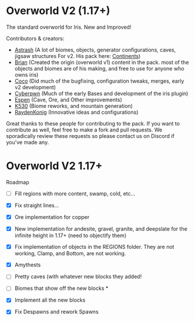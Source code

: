 # Overworld V2  (1.17+)
The standard overworld for Iris. New and Improved!


Contributors & creators:
- [Astrash](https://github.com/Astrashh) (A lot of biomes, objects, generator configurations, caves, jigsaw structures For v2. His pack here: [Continents](https://github.com/Astrashh/Continents))
- [Brian](https://github.com/NextdoorPsycho) (Created the origin (overworld v1) content in the pack. most of the objects and biomes are of his making, and free to use for anyone who owns iris)
- [Coco](https://github.com/CocoTheOwner/) (Did much of the bugfixing, configuration tweaks, merges, early v2 development)
- [Cyberpwn](https://github.com/cyberpwnn) (Much of the early Bases and development of the iris plugin)
- [Espen](https://github.com/espen96) (Cave, Ore, and Other improvements)
- [K530](https://github.com/K530-hub) (Biome reworks, and mountain generation)
- [RaydenKonig](https://github.com/RaydenKonig) (Innovative ideas and configurations)

Great thanks to these people for contributing to the pack.
If you want to contribute as well, feel free to make a fork and pull requests.
We sporadically review these requests so please contact us on Discord if you've made any.


# Overworld V2  1.17+
Roadmap
- [ ] Fill regions with more content, swamp, cold, etc...
- [X] Fix straight lines...
- [x] Ore implementation for copper 
- [X] New implementation for andesite, gravel, granite, and deepslate for the infinite height in 1.17+ (need to objectify them)
- [X] Fix implementation of objects in the REGIONS folder. They are not working, Clamp, and Bottom, are not working.
- [X] Amythests
- [ ] Pretty caves (with whatever new blocks they added!
- [ ] Biomes that show off the new blocks *
- [X] Implement all the new blocks
- [X] Fix Despawns and rework Spawns


